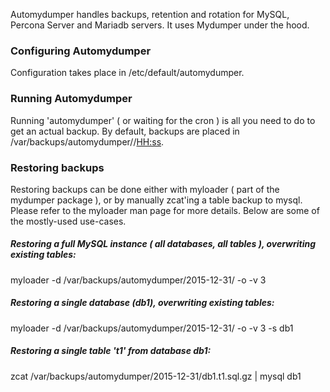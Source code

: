 Automydumper handles backups, retention and rotation for MySQL, Percona Server and Mariadb servers. It uses Mydumper under the hood.

### Configuring Automydumper

Configuration takes place in /etc/default/automydumper. 

### Running Automydumper

Running 'automydumper' ( or waiting for the cron ) is all you need to do to get an actual backup.
By default, backups are placed in /var/backups/automydumper/<YYYY-mm-dd>/<HH:ss>.

### Restoring backups

Restoring backups can be done either with myloader ( part of the mydumper package ), or by manually zcat'ing a table backup to mysql.
Please refer to the myloader man page for more details. Below are some of the mostly-used use-cases.

##### Restoring a full MySQL instance ( all databases, all tables ), overwriting existing tables:

myloader -d /var/backups/automydumper/2015-12-31/ -o -v 3

##### Restoring a single database (db1), overwriting existing tables:

myloader -d /var/backups/automydumper/2015-12-31/ -o -v 3 -s db1

##### Restoring a single table 't1' from database db1:

zcat /var/backups/automydumper/2015-12-31/db1.t1.sql.gz | mysql db1
